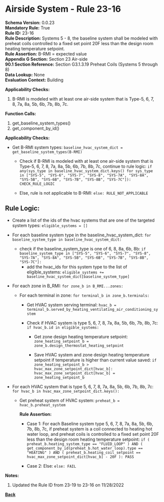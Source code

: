 
# Airside System - Rule 23-16 

**Schema Version:** 0.0.23  
**Mandatory Rule:** True  
**Rule ID:** 23-16  
**Rule Description:** Systems 5 - 8, the baseline system shall be modeled with preheat coils controlled to a fixed set point 20F less than the design room heating temperature setpoint.  
**Rule Assertion:** B-RMI = expected value  
**Appendix G Section:** Section 23 Air-side  
**90.1 Section Reference:** Section G3.1.3.19 Preheat Coils (Systems 5 through 8)  
**Data Lookup:** None  
**Evaluation Context:** Building  

**Applicability Checks:**  

1. B-RMI is modeled with at least one air-side system that is Type-5, 6, 7, 8, 7a, 8a, 5b, 6b, 7b, 8b, 7c.  

**Function Calls:**  

1. get_baseline_system_types()
2. get_component_by_id()

**Applicability Checks:**  

- Get B-RMI system types: `baseline_hvac_system_dict = get_baseline_system_types(B-RMI)`

  - Check if B-RMI is modeled with at least one air-side system that is Type-5, 6, 7, 8, 7a, 8a, 5b, 6b, 7b, 8b, 7c, continue to rule logic: `if any(sys_type in baseline_hvac_system_dict.keys() for sys_type in ["SYS-5", "SYS-6", "SYS-7", "SYS-8", "SYS-7A", "SYS-8A", "SYS-5B", "SYS-6B", "SYS-7B", "SYS-8B", "SYS-7C"]): CHECK_RULE_LOGIC`

  - Else, rule is not applicable to B-RMI: `else: RULE_NOT_APPLICABLE`

## Rule Logic:  
- Create a list of the ids of the hvac systems that are one of the targeted system types: `eligible_systems = []`
- For each baseline system type in the baseline_hvac_system_dict: `for baseline_system_type in baseline_hvac_system_dict:`
  - check if the baseline_system_type is one of 6, 8, 8a, 6b, 8b: `if baseline_system_type in ["SYS-5", "SYS-6", "SYS-7", "SYS-8", "SYS-7A", "SYS-8A", "SYS-5B", "SYS-6B", "SYS-7B", "SYS-8B", "SYS-7C"]:`
    - add the hvac_ids for this system type to the list of eligible_systems: `eligible_systems += baseline_hvac_system_dict[baseline_system_type]`

- For each zone in B_RMI: `for zone_b in B_RMI...zones:`

  - For each terminal in zone: `for terminal_b in zone_b.terminals:`

    - Get HVAC system serving terminal: `hvac_b = terminal_b.served_by_heating_ventilating_air_conditioning_system`
  
    - Check if HVAC system is type 5, 6, 7, 8, 7a, 8a, 5b, 6b, 7b, 8b, 7c: `if hvac_b.id in eligible_systems:`

      - Get zone design heating temperature setpoint: `zone_heating_setpoint_b = zone_b.design_thermostat_heating_setpoint`

      - Save HVAC system and zone design heating temperature setpoint if temperature is higher than current value saved: `if zone_heating_setpoint_b > hvac_max_zone_setpoint_dict[hvac_b]: hvac_max_zone_setpoint_dict[hvac_b] = zone_heating_setpoint_b`

- For each HVAC system that is type 5, 6, 7, 8, 7a, 8a, 5b, 6b, 7b, 8b, 7c: `for hvac_b in hvac_max_zone_setpoint_dict.keys():`

  - Get preheat system of HVAC system: `preheat_b = hvac_b.preheat_system`

    **Rule Assertion:**

    - Case 1: For each Baseline system type 5, 6, 7, 8, 7a, 8a, 5b, 6b, 7b, 8b, 7c, if preheat system is a coil connected to heating hot water loop, and preheat coils is controlled to a fixed set point 20F less than the design room heating temperature setpoint: `if ( preheat_b.heating_system_type == "FLUID_LOOP" ) AND ( get_component_by_id(preheat_b.hot_water_loop).type == "HEATING" ) AND ( preheat_b.heating_coil_setpoint == hvac_max_zone_setpoint_dict[hvac_b] - 20F ): PASS`

    - Case 2: Else: `else: FAIL`

**Notes:**
1. Updated the Rule ID from 23-19 to 23-16 on 11/28/2022

**[Back](../_toc.md)**
